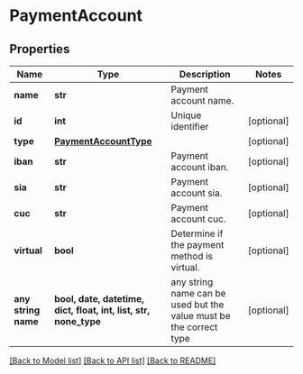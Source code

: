 # PaymentAccount



## Properties
Name | Type | Description | Notes
------------ | ------------- | ------------- | -------------
**name** | **str** | Payment account name. | 
**id** | **int** | Unique identifier | [optional] 
**type** | [**PaymentAccountType**](PaymentAccountType.md) |  | [optional] 
**iban** | **str** | Payment account iban. | [optional] 
**sia** | **str** | Payment account sia. | [optional] 
**cuc** | **str** | Payment account cuc. | [optional] 
**virtual** | **bool** | Determine if the payment method is virtual. | [optional] 
**any string name** | **bool, date, datetime, dict, float, int, list, str, none_type** | any string name can be used but the value must be the correct type | [optional]

[[Back to Model list]](../README.md#documentation-for-models) [[Back to API list]](../README.md#documentation-for-api-endpoints) [[Back to README]](../README.md)


